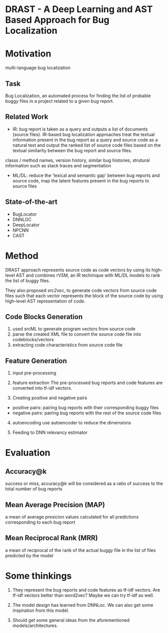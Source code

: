 # DRAST - A Deep Learning and AST Based Approach for Bug Localization

# Motivation
multi-language bug localization

## Task
Bug Localization, an automated process for finding the list of probable buggy files in a project related to a given bug report.

## Related Work
- IR: bug report is taken as a query and outputs a list of documents (source files). IR-based bug localization approaches treat the textual information present in the bug report as a query and source code as a natural text and output the ranked list of source code files based on the textual similarity between the bug report and source files.

classs / method names, version history, similar bug histories, strutural information such as stack traces and segmentation

- ML/DL: reduce the 'lexical and semantic gap' between bug reports and source code, map the latent features present in the bug reports to source files

## State-of-the-art
- BugLocator
- DNNLOC
- DeepLocator
- NPCNN
- CAST

# Method
DRAST approach represents source code as code vectors by using its high-level AST and combines rVSM, an IR techinique with ML/DL models to rank the list of buggy files.

They also proposed *src2vec*, to generate code vectors from source code files such that each vector represents the block of the source code by using high-level AST representation of code.

## Code Blocks Generation
1. used srcML to generate program vectors from source code
2. parse the created XML file to convert the source code file into codeblocks/vectors
3. extracting code characteristics from source code file

## Feature Generation
1. input pre-processing

2. feature extraction
The pre-processed bug reports and code features are converted into tf-idf vectors.

3. Creating positive and negative pairs
- positive pairs: pairing bug reports with their corresponding buggy files
- negative pairs: pairing bug reports with the rest of the source code files

4. autoencoding
use autoencoder to reduce the dimensions

5. Feeding to DNN relevancy estimator

# Evaluation
## Accuracy@k
success or miss, accuracy@k will be considered as a ratio of success to the total number of bug reports

## Mean Average Precision (MAP)
a mean of average presicion values calculated for all predictions corresponding to each bug report

## Mean Reciprocal Rank (MRR)
a mean of reciprocal of the rank of the actual buggy file in the list of files predicted by the model

# Some thinkings
1. They represent the bug reports and code features as tf-idf vectors. Are tf-idf vectors better than word2vec? Maybe we can try tf-idf as well.

2. The model design has learned from DNNLoc. We can also get some inspiration from this model.

3. Should get some general ideas from the aforementioned models/architectures.
